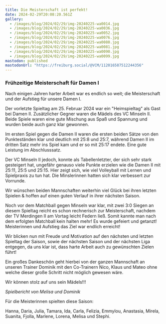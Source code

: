 ```yaml
---
title: Die Meisterschaft ist perfekt!
date: 2024-02-29T20:08:20.561Z
gallery:
  - /images/blog/2024/02/29/img-20240225-wa0014.jpg
  - /images/blog/2024/02/29/img-20240225-wa0036.jpg
  - /images/blog/2024/02/29/img-20240225-wa0052.jpg
  - /images/blog/2024/02/29/img-20240225-wa0076.jpg
  - /images/blog/2024/02/29/img-20240225-wa0080.jpg
  - /images/blog/2024/02/29/img-20240225-wa0081.jpg
  - /images/blog/2024/02/29/img-20240225-wa0090.jpg
  - /images/blog/2024/02/29/img-20240225-wa0099.jpg
mastodon: published
mastodonUrl: "https://freiburg.social/@VCM/112016587512244356"
---
```


### Frühzeitige Meisterschaft für Damen I

Nach einigen Jahren harter Arbeit war es endlich so weit; die Meisterschaft und der Aufstieg für unsere Damen I.

Der vorletzte Spieltag am 25. Februar 2024 war ein "Heimspieltag" als Gast bei Damen II. Zusätzlicher Gegner waren die Mädels des VC Minseln II. Beide Spiele waren eine gute Mischung aus Spaß und Spannung und wurden beide auch ganz klar gewonnen.

Im ersten Spiel gegen die Damen II waren die ersten beiden Sätze von den Punkteständen klar und deutlich mit 25:8 und 25:7, während Damen II im dritten Satz mehr ins Spiel kam und er so mit 25:17 endete. Eine gute Leistung im Abschlusssatz.

Der VC Minseln II jedoch, konnte als Tabellenletzter, der sich sehr stark gesteigert hat, ungefähr genauso viele Punkte erzielen wie die Damen II mit 25:11, 25:5 und 25:15. Hier zeigt sich, wie viel Volleyball mit Lernen und Spielpraxis zu tun hat. Die Minslerinnen hatten sich klar verbessert zur Vorrunde.

Wir wünschen beiden Mannschaften weiterhin viel Glück bei ihren letzten Spielen & hoffen auf einen guten Verlauf in ihrer nächsten Saison.

Noch vor dem Matchball gegen Minseln war klar, mit zwei 3:0 Siegen an diesem Spieltag reicht es schon rechnerisch zur Meisterschaft, nachdem der TV Merdingen II am Vortag leicht Federn ließ. Somit kannte man nach dem erfolgten Matchball kein halten mehr! Es wurde gefeiert und getanzt! Meisterinnen und Aufstieg das Ziel war endlich erreicht!

Wir blicken nun mit Freude und Motivation auf den nächsten und letzten Spieltag der Saison, sowie der nächsten Saison und der nächsten Liga entgegen, da uns klar ist, dass harte Arbeit auch zu gewünschten Zielen führt!

Ein großes Dankeschön geht hierbei von der ganzen Mannschaft an unseren Trainer Dominik mit den Co-Trainern Nico, Klaus und Mateo ohne welche dieser große Schritt nicht möglich gewesen wäre.

Wir können stolz auf uns sein Mädels!!!

_Spielbericht von Melisa und Dominik_

Für die Meisterinnen spielten diese Saison:

Hanna, Daria, Julia, Tamara, Ida, Carla, Felizia, Emmylou, Anastasia, Mirela, Suanita, Fjolla, Marlene, Lorena, Melisa und Stephi.
